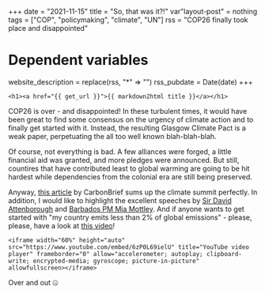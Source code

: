 +++
date = "2021-11-15"
title = "So, that was it?!"
var"layout-post" = nothing
tags = ["COP", "policymaking", "climate", "UN"]
rss = "COP26 finally took place and disappointed"

# Dependent variables
website_description = replace(rss, "*" => "")
rss_pubdate = Date(date)
+++

~~~
<h1><a href="{{ get_url }}">{{ markdown2html title }}</a></h1>
~~~

COP26 is over - and disappointed! In these turbulent times, it would have been great to find some consensus on the urgency of climate action and to finally get started with it. Instead, the resulting Glasgow Climate Pact is a weak paper, perpetuating the all too well known blah-blah-blah.

Of course, not everything is bad. A few alliances were forged, a little financial aid was granted, and more pledges were announced. But still, countires that have contributed least to global warming are going to be hit hardest while dependencies from the colonial era are still being preserved.

Anyway, [this article](https://www.carbonbrief.org/cop26-key-outcomes-agreed-at-the-un-climate-talks-in-glasgow?utm_campaign=Carbon%20Brief%20Daily%20Briefing&utm_content=20211116&utm_medium=email&utm_source=Revue%20Daily) by CarbonBrief sums up the climate summit perfectly. In addition, I would like to highlight the excellent speeches by [Sir David Attenborough](https://www.youtube.com/watch?v=A6SO0xkr_uI&ab_channel=CNBCInternationalTV) and [Barbados PM Mia Mottley](https://twitter.com/i/status/1455225256491298819). And if anyone wants to get started with "my country emits less than 2% of global emissions" - please, please, have a look at [this video](https://www.youtube.com/embed/6zP0L69ielU)!

~~~
<iframe width="60%" height="auto" src="https://www.youtube.com/embed/6zP0L69ielU" title="YouTube video player" frameborder="0" allow="accelerometer; autoplay; clipboard-write; encrypted-media; gyroscope; picture-in-picture" allowfullscreen></iframe>
~~~

Over and out &#129296;